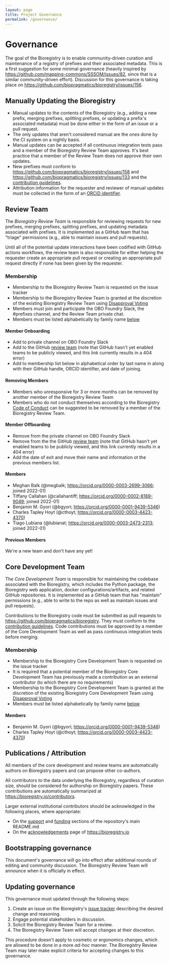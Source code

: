 ```yaml
---
layout: page
title: Project Governance
permalink: /governance/
---
```

# Governance

The goal of the Bioregistry is to enable community-driven curation and
maintenance of a registry of prefixes and their associated metadata. This is a
first suggestion for some minimal governance (heavily inspired
by https://github.com/mapping-commons/SSSOM/issues/82, since that is a similar
community-driven effort). Discussion for this governance is taking place
on https://github.com/biopragmatics/bioregistry/issues/156.

## Manually Updating the Bioregistry

- Manual updates to the contents of the Bioregistry (e.g., adding a new prefix,
  merging prefixes, splitting prefixes, or updating a prefix's associated
  metadata) must be done either in the form of an issue or a pull request.
- The only updates that aren't considered manual are the ones done by the CI
  system on a nightly basis.
- Manual updates can be accepted if all continuous integration tests pass and a
  member of the Bioregistry Review Team approves. It's best practice that a
  member of the Review Team does not approve their own updates.
- New prefixes must conform to
  https://github.com/biopragmatics/bioregistry/issues/158 and
  https://github.com/biopragmatics/bioregistry/issues/133 and the
  [contribution guidelines](CONTRIBUTING.md).
- Attribution information for the requester and reviewer of manual updates
  must be collected in the form of an [ORCiD identifier](https://orcid.org).

## Review Team

The _Bioregistry Review Team_ is responsible for reviewing requests for new
prefixes, merging prefixes, splitting prefixes, and updating metadata associated
with prefixes. It is implemented as a GitHub team that has "triage"
permissions (e.g., able to maintain issues and pull requests).

Until all of the potential update interactions have been codified with GitHub
actions workflows, the review team is also responsible for either helping the
requester create an appropriate pull request or creating an appropriate pull
request directly if none has been given by the requester.

### Membership

- Membership to the Bioregistry Review Team is requested on the issue tracker
- Membership to the Bioregistry Review Team is granted at the discretion of the
  existing Bioregistry Review Team
  using [Disapproval Voting](https://en.wikipedia.org/wiki/Disapproval_voting)
- Members must join and participate the OBO Foundry Slack, the #prefixes
  channel, and the Review Team private chat.
- Members must be listed alphabetically by family name [below](#members)

#### Member Onboarding

- Add to private channel on OBO Foundry Slack
- Add to the GitHub [review team](https://github.com/orgs/biopragmatics/teams/bioregistry-reviewers)
  (note that GitHub hasn't yet enabled teams to be publicly viewed, and this
  link currently results in a 404 error)
- Add to membership list below in alphabetical order by last name in along with
  their GitHub handle, ORCID identifier, and date of joining.

#### Removing Members

- Members who unresponsive for 3 or more months can be removed by another member
  of the Bioregistry Review Team
- Members who do not conduct themselves according to
  the Bioregistry [Code of Conduct](CODE_OF_CONDUCT.md) can be suggested to be
  removed by a member of the Bioregistry Review Team.

#### Member Offboarding

- Remove from the private channel on OBO Foundry Slack
- Remove from the the
  GitHub [review team](https://github.com/orgs/biopragmatics/teams/bioregistry-reviewers)
  (note that GitHub hasn't yet enabled teams to be publicly viewed, and this 
  link currently results in a 404 error)
- Add the date of exit and move their name and information ot the previous
  members list.

#### Members

- Meghan Balk (@megbalk; https://orcid.org/0000-0003-2699-3066; joined 2022-01)
- Tiffany Callahan (@callahantiff; https://orcid.org/0000-0002-8169-9049; joined
  2022-01)
- Benjamin M. Gyori (@bgyori; https://orcid.org/0000-0001-9439-5346)
- Charles Tapley Hoyt (@cthoyt; https://orcid.org/0000-0003-4423-4370)
- Tiago Lubiana (@lubianat; https://orcid.org/0000-0003-2473-2313; joined
  2022-01)

#### Previous Members

We're a new team and don't have any yet!

## Core Development Team

The _Core Development Team_ is responsible for maintaining the codebase
associated with the Bioregistry, which includes the Python package, the
Bioregistry web application, docker configurations/artifacts, and related GitHub
repositories. It is implemented as a GitHub team that has "maintain"
permissions (e.g., able to write to the repo as well as maintain issues and pull
requests).

Contributions to the Bioregistry code must be submitted as pull requests
to https://github.com/biopragmatics/bioregistry. They must conform to
the [contribution guidelines](CONTRIBUTING.md). Code contributions must be
approved by a member of the Core Development Team as well as pass continuous
integration tests before merging.

### Membership

- Membership to the Bioregistry Core Development Team is requested on the issue
  tracker
- It is required that a potential member of the Bioregistry Core Development
  Team has previously made a contribution as an external contributor (to which
  there are no requirements)
- Membership to the Bioregistry Core Development Team is granted at the
  discretion of the existing Bioregistry Core Development Team
  using [Disapproval Voting](https://en.wikipedia.org/wiki/Disapproval_voting)
- Members must be listed alphabetically by family name [below](#members-1)

#### Members

- Benjamin M. Gyori (@bgyori; https://orcid.org/0000-0001-9439-5346)
- Charles Tapley Hoyt (@cthoyt; https://orcid.org/0000-0003-4423-4370)

## Publications / Attribution

All members of the core development and review teams are automatically authors
on Bioregistry papers and can propose other co-authors.

All contributors to the data underlying the Bioregistry, regardless of curation
size, should be considered for authorship on Bioregistry papers. These
contributions are automatically summarized at
https://bioregistry.io/contributors.

Larger external institutional contributors should be acknowledged in the 
following places, where appropriate:

- On the [support](https://github.com/biopragmatics/bioregistry#-support) and 
  [funding](https://github.com/biopragmatics/bioregistry#-funding) sections
  of the repository's main README.md
- On the [acknowledgements](https://bioregistry.io/acknowledgments) page of
  https://bioregistry.io

## Bootstrapping governance

This document's governance will go into effect after additional rounds of
editing and community discussion. The Bioregistry Review Team will announce when
it is officially in effect.

## Updating governance

This governance must updated through the following steps:

1. Create an issue on the
   Bioregistry's [issue tracker](https://github.com/biopragmatics/bioregistry/issues)
   describing the desired change and reasoning.
2. Engage potential stakeholders in discussion.
3. Solicit the Bioregistry Review Team for a review.
4. The Bioregistry Review Team will accept changes at their discretion.

This procedure doesn't apply to cosmetic or ergonomics changes, which are
allowed to be done in a more *ad-hoc* manner. The Bioregistry Review Team may
later make explicit criteria for accepting changes to this governance.
